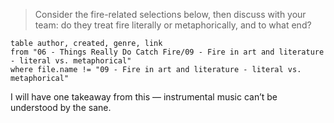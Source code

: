> Consider the fire-related selections below, then discuss with your team: do they treat fire literally or metaphorically, and to what end?

```dataview
table author, created, genre, link 
from "06 - Things Really Do Catch Fire/09 - Fire in art and literature - literal vs. metaphorical"
where file.name != "09 - Fire in art and literature - literal vs. metaphorical"
```

I will have one takeaway from this — instrumental music can’t be understood by the sane.